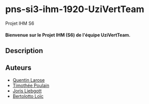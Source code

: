 # pns-si3-ihm-1920-UziVertTeam
Projet IHM S6 

#### Bienvenue sur le Projet IHM (S6) de l'équipe UziVertTeam.

## Description

## Auteurs
- [Quentin Larose](https://github.com/QuentinLarose)
- [Timothée Poulain](https://github.com/TimotheePoulainPoly)
- [Joris Liebgott](https://github.com/jorisLiebgott)
- [Bertolotto Loïc](https://github.com/bertolottoloic)
